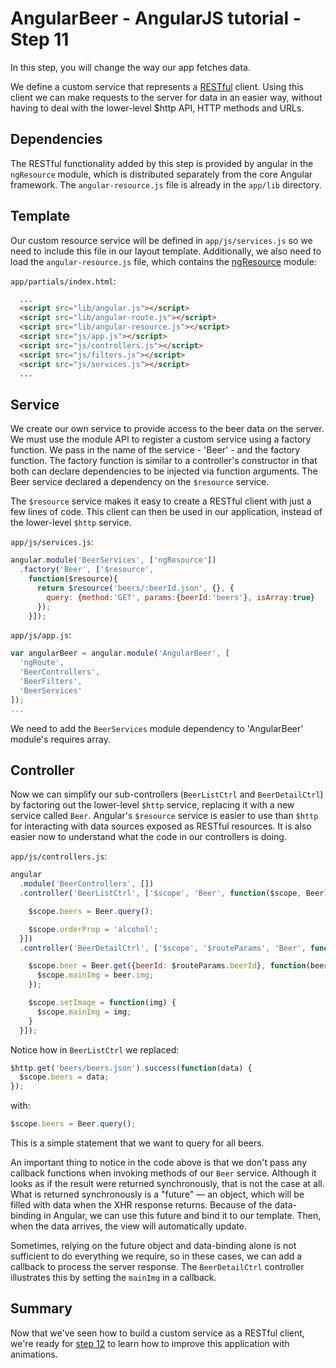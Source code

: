 # AngularBeer - AngularJS tutorial - Step 11 #

In this step, you will change the way our app fetches data.

We define a custom service that represents a [RESTful](http://en.wikipedia.org/wiki/Representational_State_Transfer) client. Using this client we can make requests to the server for data in an easier way, without having to deal with the lower-level $http API, HTTP methods and URLs.

## Dependencies ##

The RESTful functionality added by this step is provided by angular in the `ngResource` module, which is distributed separately from the 
core Angular framework. The `angular-resource.js` file is already in the `app/lib` directory.


## Template ##

Our custom resource service will be defined in `app/js/services.js` so we need to include this file in our layout template. Additionally, we also need to load the `angular-resource.js` file, which contains the [ngResource](https://docs.angularjs.org/api/ngResource) module:

`app/partials/index.html`:

```html
  ...
  <script src="lib/angular.js"></script>
  <script src="lib/angular-route.js"></script>
  <script src="lib/angular-resource.js"></script>
  <script src="js/app.js"></script>
  <script src="js/controllers.js"></script>
  <script src="js/filters.js"></script>
  <script src="js/services.js"></script>
  ...
```

## Service ##
We create our own service to provide access to the beer data on the server. We must use the module API to register a custom service using a factory function. We pass in the name of the service - 'Beer' - and the factory function. The factory function is similar to a controller's constructor in that both can declare dependencies to be injected via function arguments. The Beer service declared a dependency on the `$resource` service.

The `$resource` service makes it easy to create a RESTful client with just a few lines of code. This client can then be used in our application, instead of the lower-level `$http` service.

`app/js/services.js`:

```javascript
angular.module('BeerServices', ['ngResource'])
  .factory('Beer', ['$resource',
    function($resource){
      return $resource('beers/:beerId.json', {}, {
        query: {method:'GET', params:{beerId:'beers'}, isArray:true}
      });
    }]);
```    

`app/js/app.js`:

```javascript
var angularBeer = angular.module('AngularBeer', [
  'ngRoute',
  'BeerControllers',
  'BeerFilters',
  'BeerServices'
]);
...
```

We need to add the `BeerServices` module dependency to 'AngularBeer' module's requires array.


## Controller ##

Now we can simplify our sub-controllers (`BeerListCtrl` and `BeerDetailCtrl`) by factoring out the lower-level `$http` service, replacing it with a new service called `Beer`. Angular's `$resource` service is easier to use than `$http` for interacting with data sources exposed as RESTful resources. It is also easier now to understand what the code in our controllers is doing.

`app/js/controllers.js`:

```javascript
angular
  .module('BeerControllers', [])
  .controller('BeerListCtrl', ['$scope', 'Beer', function($scope, Beer) {

    $scope.beers = Beer.query();

    $scope.orderProp = 'alcohol';
  }])
  .controller('BeerDetailCtrl', ['$scope', '$routeParams', 'Beer', function($scope, $routeParams, Beer) {

    $scope.beer = Beer.get({beerId: $routeParams.beerId}, function(beer) {
      $scope.mainImg = beer.img;
    });

    $scope.setImage = function(img) {
      $scope.mainImg = img;
    }
  }]);
```

Notice how in `BeerListCtrl` we replaced:

```javascript
$http.get('beers/beers.json').success(function(data) {
  $scope.beers = data;
});
```

with:

```javascript
$scope.beers = Beer.query();
```

This is a simple statement that we want to query for all beers.

An important thing to notice in the code above is that we don't pass any callback functions when invoking methods of our `Beer` service. Although it looks as if the result were returned synchronously, that is not the case at all. What is returned synchronously is a "future" — an object, which will be filled with data when the XHR response returns. Because of the data-binding in Angular, we can use this future and bind it to our template. Then, when the data arrives, the view will automatically update.

Sometimes, relying on the future object and data-binding alone is not sufficient to do everything we require, so in these cases, we can add a callback to process the server response. The `BeerDetailCtrl` controller illustrates this by setting the `mainImg` in a callback.

## Summary ##

Now that we've seen how to build a custom service as a RESTful client, we're ready for [step 12](../step-12) to learn how to improve this application with animations.